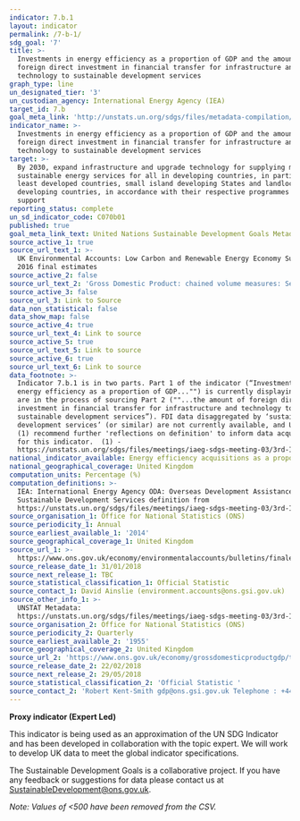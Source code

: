 ```yaml
---
indicator: 7.b.1
layout: indicator
permalink: /7-b-1/
sdg_goal: '7'
title: >-
  Investments in energy efficiency as a proportion of GDP and the amount of
  foreign direct investment in financial transfer for infrastructure and
  technology to sustainable development services
graph_type: line
un_designated_tier: '3'
un_custodian_agency: International Energy Agency (IEA)
target_id: 7.b
goal_meta_link: 'http://unstats.un.org/sdgs/files/metadata-compilation/Metadata-Goal-7.pdf'
indicator_name: >-
  Investments in energy efficiency as a proportion of GDP and the amount of
  foreign direct investment in financial transfer for infrastructure and
  technology to sustainable development services
target: >-
  By 2030, expand infrastructure and upgrade technology for supplying modern and
  sustainable energy services for all in developing countries, in particular
  least developed countries, small island developing States and landlocked
  developing countries, in accordance with their respective programmes of
  support
reporting_status: complete
un_sd_indicator_code: C070b01
published: true
goal_meta_link_text: United Nations Sustainable Development Goals Metadata (PDF 4.0 MB)
source_active_1: true
source_url_text_1: >-
  UK Environmental Accounts: Low Carbon and Renewable Energy Economy Survey:
  2016 final estimates
source_active_2: false
source_url_text_2: 'Gross Domestic Product: chained volume measures: Seasonally adjusted £m'
source_active_3: false
source_url_3: Link to Source
data_non_statistical: false
data_show_map: false
source_active_4: true
source_url_text_4: Link to source
source_active_5: true
source_url_text_5: Link to source
source_active_6: true
source_url_text_6: Link to source
data_footnote: >-
  Indicator 7.b.1 is in two parts. Part 1 of the indicator (“Investments in
  energy efficiency as a proportion of GDP..."") is currently displaying, and we
  are in the process of sourcing Part 2 (""...the amount of foreign direct
  investment in financial transfer for infrastructure and technology to
  sustainable development services”). FDI data disaggregated by ‘sustainability
  development services’ (or similar) are not currently available, and UN Stat
  (1) recommend further 'reflections on definition' to inform data acquisition
  for this indicator.  (1) -
  https://unstats.un.org/sdgs/files/meetings/iaeg-sdgs-meeting-03/3rd-IAEG-SDGs-presentation-SE4ALL--7.b.1.pdf
national_indicator_available: Energy efficiency acquisitions as a proportion of GDP
national_geographical_coverage: United Kingdom
computation_units: Percentage (%)
computation_definitions: >-
  IEA: International Energy Agency ODA: Overseas Development Assistance
  Sustainable Development Services definition from
  https://unstats.un.org/sdgs/files/meetings/iaeg-sdgs-meeting-03/3rd-IAEG-SDGs-presentation-SE4ALL--7.b.1.pdf
source_organisation_1: Office for National Statistics (ONS)
source_periodicity_1: Annual
source_earliest_available_1: '2014'
source_geographical_coverage_1: United Kingdom
source_url_1: >-
  https://www.ons.gov.uk/economy/environmentalaccounts/bulletins/finalestimates/2016
source_release_date_1: 31/01/2018
source_next_release_1: TBC
source_statistical_classification_1: Official Statistic
source_contact_1: David Ainslie (environment.accounts@ons.gsi.gov.uk)
source_other_info_1: >-
  UNSTAT Metadata:
  https://unstats.un.org/sdgs/files/meetings/iaeg-sdgs-meeting-03/3rd-IAEG-SDGs-presentation-SE4ALL--7.b.1.pdf
source_organisation_2: Office for National Statistics (ONS)
source_periodicity_2: Quarterly
source_earliest_available_2: '1955'
source_geographical_coverage_2: United Kingdom
source_url_2: 'https://www.ons.gov.uk/economy/grossdomesticproductgdp/timeseries/abmi/pn2'
source_release_date_2: 22/02/2018
source_next_release_2: 29/05/2018
source_statistical_classification_2: 'Official Statistic '
source_contact_2: 'Robert Kent-Smith gdp@ons.gsi.gov.uk Telephone : +44(0)1633 651618'
---
```

**Proxy indicator (Expert Led)**

This indicator is being used as an approximation of the UN SDG Indicator and has been developed in collaboration with the topic expert. We will work to develop UK data to meet the global indicator specifications.

The Sustainable Development Goals is a collaborative project. If you have any feedback or suggestions for data please contact us at SustainableDevelopment@ons.gov.uk.

*Note: Values of <500 have been removed from the CSV.*
